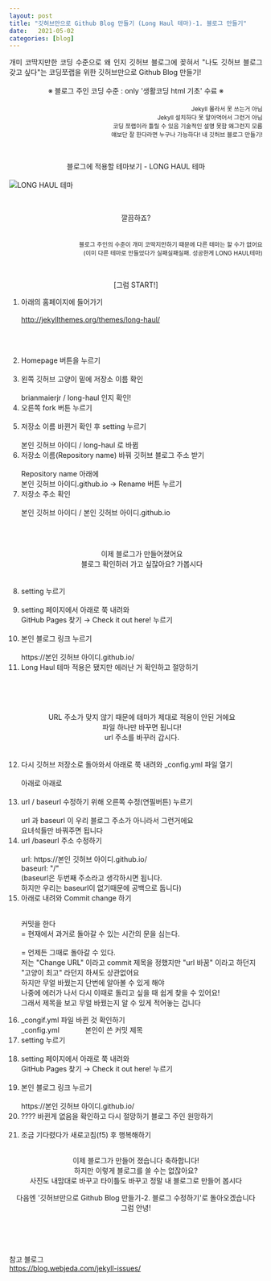 ```yaml
---
layout: post
title: "깃허브만으로 Github Blog 만들기 (Long Haul 테마)-1. 블로그 만들기"
date:   2021-05-02
categories: [blog]
---
```



<p>
<div style="text-align:justify">개미 코딱지만한 코딩 수준으로 왜 인지 깃허브 블로그에 꽂혀서 "나도 깃허브 블로그 갖고 싶다"는 코딩쪼랩을 위한 깃허브만으로 Github Blog 만들기!</div><br />
<div style="text-align:center">※ 블로그 주인 코딩 수준 : only '생활코딩 html 기초' 수료 ※</div><br />
<div style="text-align:right"><small>Jekyll 몰라서 못 쓰는거 아님<br />
   Jekyll 설치하다 못 알아먹어서 그런거 아님<br />
  코딩 쪼랩이라 틀릴 수 있음 기술적인 설명 못함 왜그런지 모름<br />
  얘보단 잘 한다라면 누구나 가능하다! 내 깃허브 블로그 만들기!</small></div>
</p>
<br />

<p>
<div style="text-align:center">블로그에 적용할 테마보기 - LONG HAUL 테마</div>
<br />
<img src="{{ '/assets/210502/1.png' | prepend: site.baseurl }}" alt="LONG HAUL 테마"></p>

<p>
<br />
<div style="text-align:center">깔끔하죠?</div><br />
<br />
<div style="text-align:right"><small>블로그 주인의 수준이 개미 코딱지만하기 때문에 다른 테마는 할 수가 없어요<br />
(이미 다른 테마로 만들었다가 실패실패실패. 성공한게 LONG HAUL테마)</small></div>
</p>

<br />
<p><div style="text-align:center">[그럼 START!]</div></p>

<ol>
    <li>아래의 홈페이지에 들어가기</li>
<br />
<a href=" http://jekyllthemes.org/themes/long-haul/" target="_blank">http://jekyllthemes.org/themes/long-haul/</a>

<br /><br />
 <li>Homepage 버튼을 누르기</li> 
<br />
<img src="{{ '/assets/210502/2.jpg' | prepend: site.baseurl }}" alt="">


<br />
 <li>왼쪽 깃허브 고양이 밑에 저장소 이름 확인</li><br />
brianmaierjr / long-haul 인지 확인! 
<img src="{{ '/assets/210502/3.jpg' | prepend: site.baseurl }}" alt="">

<br />
 <li>오른쪽 fork 버튼 누르기</li> 
<br />
<img src="{{ '/assets/210502/4.jpg' | prepend: site.baseurl }}" alt="">

<br />
 <li>저장소 이름 바뀐거 확인 후 setting 누르기</li>
 <br />
본인 깃허브 아이디 / long-haul 로 바뀜 
<br />
<img src="{{ '/assets/210502/5.jpg' | prepend: site.baseurl }}" alt="">

<br />
 <li>저장소 이름(Repository name) 바꿔 깃허브 블로그 주소 받기 </li> 
 <br />
Repository name 아래에 <br />
본인 깃허브 아이디.github.io   →  Rename 버튼 누르기 
<br />
<img src="{{ '/assets/210502/6.jpg' | prepend: site.baseurl }}" alt="">

<br />
 <li>저장소 주소 확인 </li> <br />
본인 깃허브 아이디 / 본인 깃허브 아이디.github.io 
<br />
<img src="{{ '/assets/210502/7.jpg' | prepend: site.baseurl }}" alt="">

<br /><br />
<div style="text-align:center">이제 블로그가 만들어졌어요 <br />
블로그 확인하러 가고 싶잖아요? 가봅시다</div><br />
<br />
 <li>setting 누르기 </li> 
<br />
<img src="{{ '/assets/210502/8.jpg' | prepend: site.baseurl }}" alt="">

<br />
 <li>setting 페이지에서 아래로 쭉 내려와<br/> 
   GitHub Pages 찾기  →  Check it out here! 누르기 </li> 
<br />
<img src="{{ '/assets/210502/9.jpg' | prepend: site.baseurl }}" alt="">

<br />
 <li>본인 블로그 링크 누르기</li> <br />
https://본인 깃허브 아이디.github.io/
<br />
<img src="{{ '/assets/210502/10.jpg' | prepend: site.baseurl }}" alt="">

<br />
 <li>Long Haul 테마 적용은 됐지만 에러난 거 확인하고 절망하기</li> 
<br />
<img src="{{ '/assets/210502/11.png' | prepend: site.baseurl }}" alt="">

<br /><br />
<div style="text-align:center">URL 주소가 맞지 않기 때문에 테마가 제대로 적용이 안된 거에요<br /> 
파일 하나만 바꾸면 됩니다!<br />
url 주소를 바꾸러 갑시다.</div><br />

<br />
 <li>다시 깃허브 저장소로 돌아와서 아래로 쭉 내려와 _config.yml 파일 열기 </li> 
<br />
<img src="{{ '/assets/210502/12.jpg' | prepend: site.baseurl }}" alt="">
<br />
아래로 아래로<br /><br />
<img src="{{ '/assets/210502/13.jpg' | prepend: site.baseurl }}" alt="">

<br />
 <li>url / baseurl 수정하기 위해 오른쪽 수정(연필버튼) 누르기</li> 
<br />
 url 과 baseurl 이 우리 블로그 주소가 아니라서 그런거에요 
<br />
요녀석들만 바꿔주면 됩니다  
<br />
<img src="{{ '/assets/210502/14.jpg' | prepend: site.baseurl }}" alt="">

<br />
 <li>url /baseurl 주소 수정하기</li><br /> 
url: https://본인 깃허브 아이디.github.io/<br /> 
baseurl: "/" 
<br />
(baseurl은 두번째 주소라고 생각하시면 됩니다.<br />
하지만 우리는 baseurl이 없기때문에 공백으로 둡니다)
<br />
<img src="{{ '/assets/210502/15.jpg' | prepend: site.baseurl }}" alt="">

<br />
 <li>아래로 내려와 Commit change 하기</li><br /> 

커밋을 한다<br /> 
= 현재에서 과거로 돌아갈 수 있는 시간의 문을 심는다.<br />  
= 언제든 그때로 돌아갈 수 있다.<br /> 
저는 "Change URL" 이라고 commit 제목을 정했지만 "url 바꿈" 이라고 하던지 "고양이 최고" 라던지 하셔도 상관없어요<br /> 
하지만 무얼 바꿨는지 단번에 알아볼 수 있게 해야 <br />
나중에 에러가 나서 다시 이때로 돌리고 싶을 때 쉽게 찾을 수 있어요!<br /> 
그래서 제목을 보고 무얼 바꿨는지 알 수 있게 적어놓는 겁니다</div><br />

<img src="{{ '/assets/210502/16.jpg' | prepend: site.baseurl }}" alt="">

<br />
 <li>_congif.yml 파일 바뀐 것 확인하기</li> 
     _config.yml &nbsp;&nbsp;&nbsp;&nbsp;&nbsp;&nbsp;&nbsp;&nbsp;&nbsp;&nbsp;&nbsp;&nbsp;본인이 쓴 커밋 제목 
<br />
<img src="{{ '/assets/210502/17.jpg' | prepend: site.baseurl }}" alt="">

<br />
 <li>setting 누르기 </li> 
<br />
<img src="{{ '/assets/210502/8.jpg' | prepend: site.baseurl }}" alt="">

<br />
 <li>setting 페이지에서 아래로 쭉 내려와<br/> 
   GitHub Pages 찾기  →  Check it out here! 누르기 </li> 
<br />
<img src="{{ '/assets/210502/9.jpg' | prepend: site.baseurl }}" alt="">

<br />
 <li>본인 블로그 링크 누르기</li> <br />
https://본인 깃허브 아이디.github.io/
<br />
<img src="{{ '/assets/210502/10.jpg' | prepend: site.baseurl }}" alt="">

<br />
 <li>???? 바뀐게 없음을 확인하고 다시 절망하기 블로그 주인 원망하기 </li> 
<br />
<img src="{{ '/assets/210502/11.png' | prepend: site.baseurl }}" alt="">

<br />
 <li>조금 기다렸다가 새로고침(f5) 후 행복해하기</li> 
<br />
<img src="{{ '/assets/210502/18.jpg' | prepend: site.baseurl }}" alt="">


</ol>

<p><div style="text-align:center">이제 블로그가 만들어 졌습니다 축하합니다!<br />  
하지만 이렇게 블로그를 쓸 수는 없잖아요?<br />  
사진도 내맘대로 바꾸고 타이틀도 바꾸고 정말 내 블로그로 만들어 봅시다<br />


다음엔 '깃허브만으로 Github Blog 만들기-2. 블로그 수정하기'로 돌아오겠습니다<br />
그럼 안녕!</div> 
</p>

<br />  <br />  <br />  
참고 블로그 
<br />
<a href="https://blog.webjeda.com/jekyll-issues/" target="_blank">https://blog.webjeda.com/jekyll-issues/</a>


